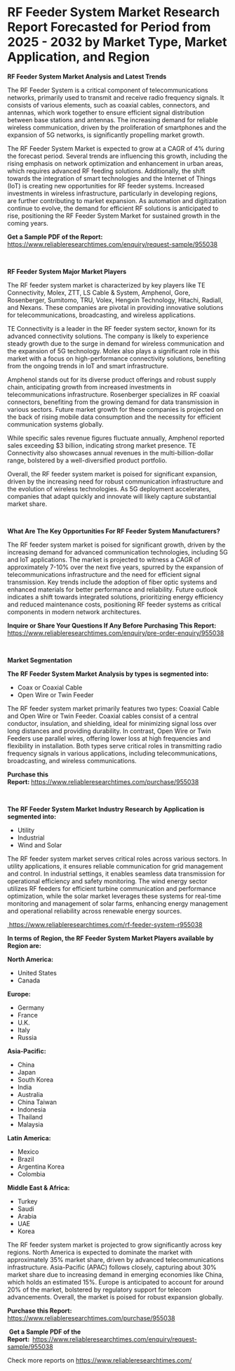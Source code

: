 <p><h1>RF Feeder System Market Research Report Forecasted for Period from 2025 -  2032 by Market Type, Market Application, and Region</h1></p><p><strong>RF Feeder System Market Analysis and Latest Trends</strong></p>
<p><p>The RF Feeder System is a critical component of telecommunications networks, primarily used to transmit and receive radio frequency signals. It consists of various elements, such as coaxial cables, connectors, and antennas, which work together to ensure efficient signal distribution between base stations and antennas. The increasing demand for reliable wireless communication, driven by the proliferation of smartphones and the expansion of 5G networks, is significantly propelling market growth.</p><p>The RF Feeder System Market is expected to grow at a CAGR of 4% during the forecast period. Several trends are influencing this growth, including the rising emphasis on network optimization and enhancement in urban areas, which requires advanced RF feeding solutions. Additionally, the shift towards the integration of smart technologies and the Internet of Things (IoT) is creating new opportunities for RF feeder systems. Increased investments in wireless infrastructure, particularly in developing regions, are further contributing to market expansion. As automation and digitization continue to evolve, the demand for efficient RF solutions is anticipated to rise, positioning the RF Feeder System Market for sustained growth in the coming years.</p></p>
<p><strong>Get a Sample PDF of the Report:&nbsp;</strong> <a href="https://www.reliableresearchtimes.com/enquiry/request-sample/955038?utm_campaign=3219&utm_medium=2&utm_source=Github&utm_content=ia&utm_term=07032025&utm_id=rf-feeder-system">https://www.reliableresearchtimes.com/enquiry/request-sample/955038</a></p>
<p>&nbsp;</p>
<p><strong>RF Feeder System Major Market Players</strong></p>
<p><p>The RF feeder system market is characterized by key players like TE Connectivity, Molex, ZTT, LS Cable & System, Amphenol, Gore, Rosenberger, Sumitomo, TRU, Volex, Hengxin Technology, Hitachi, Radiall, and Nexans. These companies are pivotal in providing innovative solutions for telecommunications, broadcasting, and wireless applications.</p><p>TE Connectivity is a leader in the RF feeder system sector, known for its advanced connectivity solutions. The company is likely to experience steady growth due to the surge in demand for wireless communication and the expansion of 5G technology. Molex also plays a significant role in this market with a focus on high-performance connectivity solutions, benefiting from the ongoing trends in IoT and smart infrastructure.</p><p>Amphenol stands out for its diverse product offerings and robust supply chain, anticipating growth from increased investments in telecommunications infrastructure. Rosenberger specializes in RF coaxial connectors, benefiting from the growing demand for data transmission in various sectors. Future market growth for these companies is projected on the back of rising mobile data consumption and the necessity for efficient communication systems globally.</p><p>While specific sales revenue figures fluctuate annually, Amphenol reported sales exceeding $3 billion, indicating strong market presence. TE Connectivity also showcases annual revenues in the multi-billion-dollar range, bolstered by a well-diversified product portfolio.</p><p>Overall, the RF feeder system market is poised for significant expansion, driven by the increasing need for robust communication infrastructure and the evolution of wireless technologies. As 5G deployment accelerates, companies that adapt quickly and innovate will likely capture substantial market share.</p></p>
<p>&nbsp;</p>
<p><strong>What Are The Key Opportunities For RF Feeder System Manufacturers?</strong></p>
<p><p>The RF feeder system market is poised for significant growth, driven by the increasing demand for advanced communication technologies, including 5G and IoT applications. The market is projected to witness a CAGR of approximately 7-10% over the next five years, spurred by the expansion of telecommunications infrastructure and the need for efficient signal transmission. Key trends include the adoption of fiber optic systems and enhanced materials for better performance and reliability. Future outlook indicates a shift towards integrated solutions, prioritizing energy efficiency and reduced maintenance costs, positioning RF feeder systems as critical components in modern network architectures.</p></p>
<p><strong>Inquire or Share Your Questions If Any Before Purchasing This Report:</strong> <a href="https://www.reliableresearchtimes.com/enquiry/pre-order-enquiry/955038?utm_campaign=3219&utm_medium=2&utm_source=Github&utm_content=ia&utm_term=07032025&utm_id=rf-feeder-system">https://www.reliableresearchtimes.com/enquiry/pre-order-enquiry/955038</a></p>
<p>&nbsp;</p>
<p><strong>Market Segmentation</strong></p>
<p><strong>The RF Feeder System Market Analysis by types is segmented into:</strong></p>
<p><ul><li>Coax or Coaxial Cable</li><li>Open Wire or Twin Feeder</li></ul></p>
<p><p>The RF feeder system market primarily features two types: Coaxial Cable and Open Wire or Twin Feeder. Coaxial cables consist of a central conductor, insulation, and shielding, ideal for minimizing signal loss over long distances and providing durability. In contrast, Open Wire or Twin Feeders use parallel wires, offering lower loss at high frequencies and flexibility in installation. Both types serve critical roles in transmitting radio frequency signals in various applications, including telecommunications, broadcasting, and wireless communications.</p></p>
<p><strong>Purchase this Report:&nbsp;</strong><a href="https://www.reliableresearchtimes.com/purchase/955038?utm_campaign=3219&utm_medium=2&utm_source=Github&utm_content=ia&utm_term=07032025&utm_id=rf-feeder-system">https://www.reliableresearchtimes.com/purchase/955038</a></p>
<p>&nbsp;</p>
<p><strong>The RF Feeder System Market Industry Research by Application is segmented into:</strong></p>
<p><ul><li>Utility</li><li>Industrial</li><li>Wind and Solar</li></ul></p>
<p><p>The RF feeder system market serves critical roles across various sectors. In utility applications, it ensures reliable communication for grid management and control. In industrial settings, it enables seamless data transmission for operational efficiency and safety monitoring. The wind energy sector utilizes RF feeders for efficient turbine communication and performance optimization, while the solar market leverages these systems for real-time monitoring and management of solar farms, enhancing energy management and operational reliability across renewable energy sources.</p></p>
<p><a href="https://www.reliableresearchtimes.com/rf-feeder-system-r955038?utm_campaign=3219&utm_medium=2&utm_source=Github&utm_content=ia&utm_term=07032025&utm_id=rf-feeder-system">&nbsp;https://www.reliableresearchtimes.com/rf-feeder-system-r955038</a></p>
<p><strong>In terms of Region, the RF Feeder System Market Players available by Region are:</strong></p>
<p>
    <p> <strong> North America: </strong>
        <ul>
            <li>United States</li>
            <li>Canada</li>
        </ul>
        </p> 
    <p> <strong> Europe: </strong>
        <ul>
            <li>Germany</li>
            <li>France</li>
            <li>U.K.</li>
            <li>Italy</li>
            <li>Russia</li>
        </ul>
        </p> 
    <p> <strong> Asia-Pacific: </strong>
        <ul>
            <li>China</li>
            <li>Japan</li>
            <li>South Korea</li>
            <li>India</li>
            <li>Australia</li>
            <li>China Taiwan</li>
            <li>Indonesia</li>
            <li>Thailand</li>
            <li>Malaysia</li>
        </ul>
        </p> 
    <p> <strong> Latin America: </strong>
        <ul>
            <li>Mexico</li>
            <li>Brazil</li>
            <li>Argentina Korea</li>
            <li>Colombia</li>
        </ul>
        </p> 
    <p> <strong> Middle East & Africa: </strong>
        <ul>
            <li>Turkey</li>
            <li>Saudi</li>
            <li>Arabia</li>
            <li>UAE</li>
            <li>Korea</li>
        </ul>
    </p>
    </p>
<p><p>The RF feeder system market is projected to grow significantly across key regions. North America is expected to dominate the market with approximately 35% market share, driven by advanced telecommunications infrastructure. Asia-Pacific (APAC) follows closely, capturing about 30% market share due to increasing demand in emerging economies like China, which holds an estimated 15%. Europe is anticipated to account for around 20% of the market, bolstered by regulatory support for telecom advancements. Overall, the market is poised for robust expansion globally.</p></p>
<p><strong>Purchase this Report: </strong><a href="https://www.reliableresearchtimes.com/purchase/955038?utm_campaign=3219&utm_medium=2&utm_source=Github&utm_content=ia&utm_term=07032025&utm_id=rf-feeder-system">https://www.reliableresearchtimes.com/purchase/955038</a></p>
<p>&nbsp;<strong>Get a Sample PDF of the Report:&nbsp;&nbsp;</strong><a href="https://www.reliableresearchtimes.com/enquiry/request-sample/955038?utm_campaign=3219&utm_medium=2&utm_source=Github&utm_content=ia&utm_term=07032025&utm_id=rf-feeder-system">https://www.reliableresearchtimes.com/enquiry/request-sample/955038</a></p>
<p><strong></strong></p>
<p>Check more reports on <a href="https://www.reliableresearchtimes.com/?utm_campaign=3219&utm_medium=2&utm_source=Github&utm_content=ia&utm_term=07032025&utm_id=rf-feeder-system">https://www.reliableresearchtimes.com/</a></p>